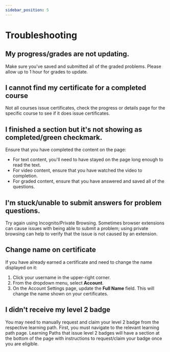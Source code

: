 ```yaml
---
sidebar_position: 5
---
```


# Troubleshooting

## My progress/grades are not updating.

Make sure you've saved and submitted all of the graded problems. Please allow up to 1 hour for grades to update.

## I cannot find my certificate for a completed course

Not all courses issue certificates, check the progress or details page for the specific course to see if it does issue certificates.

## I finished a section but it's not showing as completed/green checkmark.

Ensure that you have completed the content on the page:

- For text content, you'll need to have stayed on the page long enough to read the text.
- For video content, ensure that you have watched the video to completion.
- For graded content, ensure that you have answered and saved all of the questions.

## I'm stuck/unable to submit answers for problem questions.

Try again using Incognito/Private Browsing.
Sometimes browser extensions can cause issues with being able to submit a problem; using private browsing can help to verify that the issue is not caused by an extension.

## Change name on certificate

If you have already earned a certificate and need to change the name displayed on it:

1. Click your username in the upper-right corner.
1. From the dropdown menu, select **Account**.
1. On the Account Settings page, update the **Full Name** field. This will change the name shown on your certificates.

## I didn't receive my level 2 badge

You may need to manually request and claim your level 2 badge from the respective learning path. First, you must navigate to the relevant learning path page. Learning Paths that issue level 2 badges will have a section at the bottom of the page with instructions to request/claim your badge once you are eligible.
